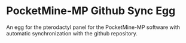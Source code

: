 # PocketMine-MP Github Sync Egg
 An egg for the pterodactyl panel for the PocketMine-MP software with automatic synchronization with the github repository.
